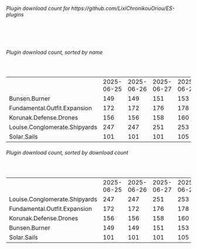 <h6>Plugin download count for https://github.com/LixiChronikouOriou/ES-plugins</h6><br>
<br>
<h6>Plugin download count, sorted by name</h6><sub><sup><br>
<table>
	<tr>
		<td></td>
		<td>2025-06-25</td>
		<td>2025-06-26</td>
		<td>2025-06-27</td>
		<td>2025-06-28</td>
		<td>2025-06-29</td>
		<td>2025-06-30</td>
		<td>2025-07-01</td>
		<td>today +</td>
	</tr>
	<tr>
		<td>Bunsen.Burner</td>
		<td>149</td>
		<td>149</td>
		<td>151</td>
		<td>153</td>
		<td>155</td>
		<td>155</td>
		<td>157</td>
		<td>+ 2</td>
	</tr>
	<tr>
		<td>Fundamental.Outfit.Expansion</td>
		<td>172</td>
		<td>172</td>
		<td>176</td>
		<td>178</td>
		<td>183</td>
		<td>187</td>
		<td>189</td>
		<td>+ 2</td>
	</tr>
	<tr>
		<td>Korunak.Defense.Drones</td>
		<td>156</td>
		<td>156</td>
		<td>158</td>
		<td>160</td>
		<td>162</td>
		<td>164</td>
		<td>164</td>
		<td></td>
	</tr>
	<tr>
		<td>Louise.Conglomerate.Shipyards</td>
		<td>247</td>
		<td>247</td>
		<td>251</td>
		<td>253</td>
		<td>255</td>
		<td>257</td>
		<td>259</td>
		<td>+ 2</td>
	</tr>
	<tr>
		<td>Solar.Sails</td>
		<td>101</td>
		<td>101</td>
		<td>101</td>
		<td>105</td>
		<td>108</td>
		<td>110</td>
		<td>112</td>
		<td>+ 2</td>
	</tr>
</table>
</sub></sup>
<h6>Plugin download count, sorted by download count</h6><sub><sup><br>
<table>
	<tr>
		<td></td>
		<td>2025-06-25</td>
		<td>2025-06-26</td>
		<td>2025-06-27</td>
		<td>2025-06-28</td>
		<td>2025-06-29</td>
		<td>2025-06-30</td>
		<td>2025-07-01</td>
		<td>today +</td>
	</tr>
	<tr>
		<td>Louise.Conglomerate.Shipyards</td>
		<td>247</td>
		<td>247</td>
		<td>251</td>
		<td>253</td>
		<td>255</td>
		<td>257</td>
		<td>259</td>
		<td>+ 2</td>
	</tr>
	<tr>
		<td>Fundamental.Outfit.Expansion</td>
		<td>172</td>
		<td>172</td>
		<td>176</td>
		<td>178</td>
		<td>183</td>
		<td>187</td>
		<td>189</td>
		<td>+ 2</td>
	</tr>
	<tr>
		<td>Korunak.Defense.Drones</td>
		<td>156</td>
		<td>156</td>
		<td>158</td>
		<td>160</td>
		<td>162</td>
		<td>164</td>
		<td>164</td>
		<td></td>
	</tr>
	<tr>
		<td>Bunsen.Burner</td>
		<td>149</td>
		<td>149</td>
		<td>151</td>
		<td>153</td>
		<td>155</td>
		<td>155</td>
		<td>157</td>
		<td>+ 2</td>
	</tr>
	<tr>
		<td>Solar.Sails</td>
		<td>101</td>
		<td>101</td>
		<td>101</td>
		<td>105</td>
		<td>108</td>
		<td>110</td>
		<td>112</td>
		<td>+ 2</td>
	</tr>
</table>
</sub></sup>
